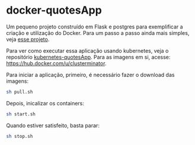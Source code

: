 # docker-quotesApp

Um pequeno projeto construído em Flask e postgres para exemplificar a criação e utilização do Docker. Para um passo a passo ainda mais simples, veja [esse projeto](https://github.com/joaopedrolourencoaffonso/simple-time-api).

Para ver como executar essa aplicação usando kubernetes, veja o repositório [kubernetes-quotesApp](https://github.com/joaopedrolourencoaffonso/kubernetes-quotesApp/tree/main). Para as imagens em si, acesse: https://hub.docker.com/u/clusterminator.

Para iniciar a aplicação, primeiro, é necessário fazer o download das imagens:

```bash
sh pull.sh
```
Depois, inicalizar os containers:
```bash
sh start.sh
```
Quando estiver satisfeito, basta parar:
```bash
sh stop.sh
```
